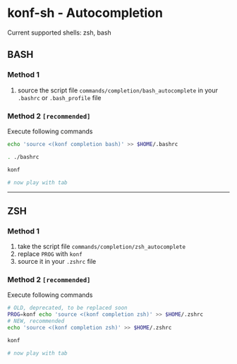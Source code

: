 
# konf-sh - Autocompletion

Current supported shells: zsh, bash

## BASH

### Method 1

1. source the script file `commands/completion/bash_autocomplete` in your `.bashrc` or `.bash_profile` file

### Method 2 `[recommended]`

Execute following commands

```sh
echo 'source <(konf completion bash)' >> $HOME/.bashrc

. ./bashrc

konf

# now play with tab
```

---

## ZSH

### Method 1

1. take the script file `commands/completion/zsh_autocomplete`
2. replace `PROG` with `konf`
3. source it in your `.zshrc` file

### Method 2 `[recommended]`

Execute following commands

```sh
# OLD, deprecated, to be replaced soon
PROG=konf echo 'source <(konf completion zsh)' >> $HOME/.zshrc
# NEW, recommended
echo 'source <(konf completion zsh)' >> $HOME/.zshrc

konf

# now play with tab
```
